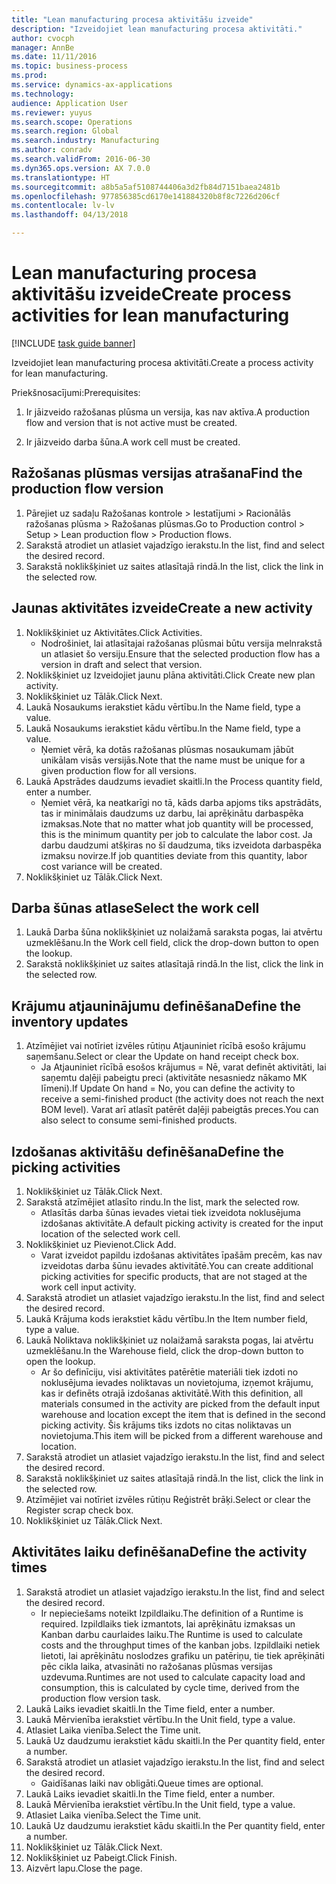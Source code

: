 ```yaml
--- 
title: "Lean manufacturing procesa aktivitāšu izveide"
description: "Izveidojiet lean manufacturing procesa aktivitāti."
author: cvocph
manager: AnnBe
ms.date: 11/11/2016
ms.topic: business-process
ms.prod: 
ms.service: dynamics-ax-applications
ms.technology: 
audience: Application User
ms.reviewer: yuyus
ms.search.scope: Operations
ms.search.region: Global
ms.search.industry: Manufacturing
ms.author: conradv
ms.search.validFrom: 2016-06-30
ms.dyn365.ops.version: AX 7.0.0
ms.translationtype: HT
ms.sourcegitcommit: a8b5a5af5108744406a3d2fb84d7151baea2481b
ms.openlocfilehash: 977856385cd6170e141884320b8f8c7226d206cf
ms.contentlocale: lv-lv
ms.lasthandoff: 04/13/2018

---
```

# <a name="create-process-activities-for-lean-manufacturing"></a><span data-ttu-id="1435a-103">Lean manufacturing procesa aktivitāšu izveide</span><span class="sxs-lookup"><span data-stu-id="1435a-103">Create process activities for lean manufacturing</span></span>

[!INCLUDE [task guide banner](../../includes/task-guide-banner.md)]

<span data-ttu-id="1435a-104">Izveidojiet lean manufacturing procesa aktivitāti.</span><span class="sxs-lookup"><span data-stu-id="1435a-104">Create a process activity for lean manufacturing.</span></span> 

<span data-ttu-id="1435a-105">Priekšnosacījumi:</span><span class="sxs-lookup"><span data-stu-id="1435a-105">Prerequisites:</span></span> 

1. <span data-ttu-id="1435a-106">Ir jāizveido ražošanas plūsma un versija, kas nav aktīva.</span><span class="sxs-lookup"><span data-stu-id="1435a-106">A production flow and version that is not active must be created.</span></span>

2. <span data-ttu-id="1435a-107">Ir jāizveido darba šūna.</span><span class="sxs-lookup"><span data-stu-id="1435a-107">A work cell must be created.</span></span>


## <a name="find-the-production-flow-version"></a><span data-ttu-id="1435a-108">Ražošanas plūsmas versijas atrašana</span><span class="sxs-lookup"><span data-stu-id="1435a-108">Find the production flow version</span></span>
1. <span data-ttu-id="1435a-109">Pārejiet uz sadaļu Ražošanas kontrole > Iestatījumi > Racionālās ražošanas plūsma > Ražošanas plūsmas.</span><span class="sxs-lookup"><span data-stu-id="1435a-109">Go to Production control > Setup > Lean production flow > Production flows.</span></span>
2. <span data-ttu-id="1435a-110">Sarakstā atrodiet un atlasiet vajadzīgo ierakstu.</span><span class="sxs-lookup"><span data-stu-id="1435a-110">In the list, find and select the desired record.</span></span>
3. <span data-ttu-id="1435a-111">Sarakstā noklikšķiniet uz saites atlasītajā rindā.</span><span class="sxs-lookup"><span data-stu-id="1435a-111">In the list, click the link in the selected row.</span></span>

## <a name="create-a-new-activity"></a><span data-ttu-id="1435a-112">Jaunas aktivitātes izveide</span><span class="sxs-lookup"><span data-stu-id="1435a-112">Create a new activity</span></span>
1. <span data-ttu-id="1435a-113">Noklikšķiniet uz Aktivitātes.</span><span class="sxs-lookup"><span data-stu-id="1435a-113">Click Activities.</span></span>
    * <span data-ttu-id="1435a-114">Nodrošiniet, lai atlasītajai ražošanas plūsmai būtu versija melnrakstā un atlasiet šo versiju.</span><span class="sxs-lookup"><span data-stu-id="1435a-114">Ensure that the selected production flow has a version in draft and select that version.</span></span>  
2. <span data-ttu-id="1435a-115">Noklikšķiniet uz Izveidojiet jaunu plāna aktivitāti.</span><span class="sxs-lookup"><span data-stu-id="1435a-115">Click Create new plan activity.</span></span>
3. <span data-ttu-id="1435a-116">Noklikšķiniet uz Tālāk.</span><span class="sxs-lookup"><span data-stu-id="1435a-116">Click Next.</span></span>
4. <span data-ttu-id="1435a-117">Laukā Nosaukums ierakstiet kādu vērtību.</span><span class="sxs-lookup"><span data-stu-id="1435a-117">In the Name field, type a value.</span></span>
5. <span data-ttu-id="1435a-118">Laukā Nosaukums ierakstiet kādu vērtību.</span><span class="sxs-lookup"><span data-stu-id="1435a-118">In the Name field, type a value.</span></span>
    * <span data-ttu-id="1435a-119">Ņemiet vērā, ka dotās ražošanas plūsmas nosaukumam jābūt unikālam visās versijās.</span><span class="sxs-lookup"><span data-stu-id="1435a-119">Note that the name must be unique for a given production flow for all versions.</span></span>  
6. <span data-ttu-id="1435a-120">Laukā Apstrādes daudzums ievadiet skaitli.</span><span class="sxs-lookup"><span data-stu-id="1435a-120">In the Process quantity field, enter a number.</span></span>
    * <span data-ttu-id="1435a-121">Ņemiet vērā, ka neatkarīgi no tā, kāds darba apjoms tiks apstrādāts, tas ir minimālais daudzums uz darbu, lai aprēķinātu darbaspēka izmaksas.</span><span class="sxs-lookup"><span data-stu-id="1435a-121">Note that no matter what job quantity will be processed, this is the minimum quantity per job to calculate the labor cost.</span></span> <span data-ttu-id="1435a-122">Ja darbu daudzumi atšķiras no šī daudzuma, tiks izveidota darbaspēka izmaksu novirze.</span><span class="sxs-lookup"><span data-stu-id="1435a-122">If job quantities deviate from this quantity, labor cost variance will be created.</span></span>  
7. <span data-ttu-id="1435a-123">Noklikšķiniet uz Tālāk.</span><span class="sxs-lookup"><span data-stu-id="1435a-123">Click Next.</span></span>

## <a name="select-the-work-cell"></a><span data-ttu-id="1435a-124">Darba šūnas atlase</span><span class="sxs-lookup"><span data-stu-id="1435a-124">Select the work cell</span></span>
1. <span data-ttu-id="1435a-125">Laukā Darba šūna noklikšķiniet uz nolaižamā saraksta pogas, lai atvērtu uzmeklēšanu.</span><span class="sxs-lookup"><span data-stu-id="1435a-125">In the Work cell field, click the drop-down button to open the lookup.</span></span>
2. <span data-ttu-id="1435a-126">Sarakstā noklikšķiniet uz saites atlasītajā rindā.</span><span class="sxs-lookup"><span data-stu-id="1435a-126">In the list, click the link in the selected row.</span></span>

## <a name="define-the-inventory-updates"></a><span data-ttu-id="1435a-127">Krājumu atjauninājumu definēšana</span><span class="sxs-lookup"><span data-stu-id="1435a-127">Define the inventory updates</span></span>
1. <span data-ttu-id="1435a-128">Atzīmējiet vai notīriet izvēles rūtiņu Atjauniniet rīcībā esošo krājumu saņemšanu.</span><span class="sxs-lookup"><span data-stu-id="1435a-128">Select or clear the Update on hand receipt check box.</span></span>
    * <span data-ttu-id="1435a-129">Ja Atjauniniet rīcībā esošos krājumus = Nē, varat definēt aktivitāti, lai saņemtu daļēji pabeigtu preci (aktivitāte nesasniedz nākamo MK līmeni).</span><span class="sxs-lookup"><span data-stu-id="1435a-129">If Update On hand = No, you can define the activity to receive a semi-finished product (the activity does not reach the next BOM level).</span></span>    <span data-ttu-id="1435a-130">Varat arī atlasīt patērēt daļēji pabeigtās preces.</span><span class="sxs-lookup"><span data-stu-id="1435a-130">You can also select to consume semi-finished products.</span></span>  

## <a name="define-the-picking-activities"></a><span data-ttu-id="1435a-131">Izdošanas aktivitāšu definēšana</span><span class="sxs-lookup"><span data-stu-id="1435a-131">Define the picking activities</span></span>
1. <span data-ttu-id="1435a-132">Noklikšķiniet uz Tālāk.</span><span class="sxs-lookup"><span data-stu-id="1435a-132">Click Next.</span></span>
2. <span data-ttu-id="1435a-133">Sarakstā atzīmējiet atlasīto rindu.</span><span class="sxs-lookup"><span data-stu-id="1435a-133">In the list, mark the selected row.</span></span>
    * <span data-ttu-id="1435a-134">Atlasītās darba šūnas ievades vietai tiek izveidota noklusējuma izdošanas aktivitāte.</span><span class="sxs-lookup"><span data-stu-id="1435a-134">A default picking activity is created for the input location of the selected work cell.</span></span>  
3. <span data-ttu-id="1435a-135">Noklikšķiniet uz Pievienot.</span><span class="sxs-lookup"><span data-stu-id="1435a-135">Click Add.</span></span>
    * <span data-ttu-id="1435a-136">Varat izveidot papildu izdošanas aktivitātes īpašām precēm, kas nav izveidotas darba šūnu ievades aktivitātē.</span><span class="sxs-lookup"><span data-stu-id="1435a-136">You can create additional picking activities for specific products, that are not staged at the work cell input activity.</span></span>  
4. <span data-ttu-id="1435a-137">Sarakstā atrodiet un atlasiet vajadzīgo ierakstu.</span><span class="sxs-lookup"><span data-stu-id="1435a-137">In the list, find and select the desired record.</span></span>
5. <span data-ttu-id="1435a-138">Laukā Krājuma kods ierakstiet kādu vērtību.</span><span class="sxs-lookup"><span data-stu-id="1435a-138">In the Item number field, type a value.</span></span>
6. <span data-ttu-id="1435a-139">Laukā Noliktava noklikšķiniet uz nolaižamā saraksta pogas, lai atvērtu uzmeklēšanu.</span><span class="sxs-lookup"><span data-stu-id="1435a-139">In the Warehouse field, click the drop-down button to open the lookup.</span></span>
    * <span data-ttu-id="1435a-140">Ar šo definīciju, visi aktivitātes patērētie materiāli tiek izdoti no noklusējuma ievades noliktavas un novietojuma, izņemot krājumu, kas ir definēts otrajā izdošanas aktivitātē.</span><span class="sxs-lookup"><span data-stu-id="1435a-140">With this definition, all materials consumed in the activity are picked from the default input warehouse and location except the item that is defined in the second picking activity.</span></span> <span data-ttu-id="1435a-141">Šis krājums tiks izdots no citas noliktavas un novietojuma.</span><span class="sxs-lookup"><span data-stu-id="1435a-141">This item will be picked from a different warehouse and location.</span></span>  
7. <span data-ttu-id="1435a-142">Sarakstā atrodiet un atlasiet vajadzīgo ierakstu.</span><span class="sxs-lookup"><span data-stu-id="1435a-142">In the list, find and select the desired record.</span></span>
8. <span data-ttu-id="1435a-143">Sarakstā noklikšķiniet uz saites atlasītajā rindā.</span><span class="sxs-lookup"><span data-stu-id="1435a-143">In the list, click the link in the selected row.</span></span>
9. <span data-ttu-id="1435a-144">Atzīmējiet vai notīriet izvēles rūtiņu Reģistrēt brāķi.</span><span class="sxs-lookup"><span data-stu-id="1435a-144">Select or clear the Register scrap check box.</span></span>
10. <span data-ttu-id="1435a-145">Noklikšķiniet uz Tālāk.</span><span class="sxs-lookup"><span data-stu-id="1435a-145">Click Next.</span></span>

## <a name="define-the-activity-times"></a><span data-ttu-id="1435a-146">Aktivitātes laiku definēšana</span><span class="sxs-lookup"><span data-stu-id="1435a-146">Define the activity times</span></span>
1. <span data-ttu-id="1435a-147">Sarakstā atrodiet un atlasiet vajadzīgo ierakstu.</span><span class="sxs-lookup"><span data-stu-id="1435a-147">In the list, find and select the desired record.</span></span>
    * <span data-ttu-id="1435a-148">Ir nepieciešams noteikt Izpildlaiku.</span><span class="sxs-lookup"><span data-stu-id="1435a-148">The definition of a Runtime is required.</span></span> <span data-ttu-id="1435a-149">Izpildlaiks tiek izmantots, lai aprēķinātu izmaksas un Kanban darbu caurlaides laiku.</span><span class="sxs-lookup"><span data-stu-id="1435a-149">The Runtime is used to calculate costs and the throughput times of the kanban jobs.</span></span> <span data-ttu-id="1435a-150">Izpildlaiki netiek lietoti, lai aprēķinātu noslodzes grafiku un patēriņu, tie tiek aprēķināti pēc cikla laika, atvasināti no ražošanas plūsmas versijas uzdevuma.</span><span class="sxs-lookup"><span data-stu-id="1435a-150">Runtimes are not used to calculate capacity load and consumption, this is calculated by cycle time, derived from the production flow version task.</span></span>  
2. <span data-ttu-id="1435a-151">Laukā Laiks ievadiet skaitli.</span><span class="sxs-lookup"><span data-stu-id="1435a-151">In the Time field, enter a number.</span></span>
3. <span data-ttu-id="1435a-152">Laukā Mērvienība ierakstiet vērtību.</span><span class="sxs-lookup"><span data-stu-id="1435a-152">In the Unit field, type a value.</span></span>
4. <span data-ttu-id="1435a-153">Atlasiet Laika vienība.</span><span class="sxs-lookup"><span data-stu-id="1435a-153">Select the Time unit.</span></span>
5. <span data-ttu-id="1435a-154">Laukā Uz daudzumu ierakstiet kādu skaitli.</span><span class="sxs-lookup"><span data-stu-id="1435a-154">In the Per quantity field, enter a number.</span></span>
6. <span data-ttu-id="1435a-155">Sarakstā atrodiet un atlasiet vajadzīgo ierakstu.</span><span class="sxs-lookup"><span data-stu-id="1435a-155">In the list, find and select the desired record.</span></span>
    * <span data-ttu-id="1435a-156">Gaidīšanas laiki nav obligāti.</span><span class="sxs-lookup"><span data-stu-id="1435a-156">Queue times are optional.</span></span>  
7. <span data-ttu-id="1435a-157">Laukā Laiks ievadiet skaitli.</span><span class="sxs-lookup"><span data-stu-id="1435a-157">In the Time field, enter a number.</span></span>
8. <span data-ttu-id="1435a-158">Laukā Mērvienība ierakstiet vērtību.</span><span class="sxs-lookup"><span data-stu-id="1435a-158">In the Unit field, type a value.</span></span>
9. <span data-ttu-id="1435a-159">Atlasiet Laika vienība.</span><span class="sxs-lookup"><span data-stu-id="1435a-159">Select the Time unit.</span></span>
10. <span data-ttu-id="1435a-160">Laukā Uz daudzumu ierakstiet kādu skaitli.</span><span class="sxs-lookup"><span data-stu-id="1435a-160">In the Per quantity field, enter a number.</span></span>
11. <span data-ttu-id="1435a-161">Noklikšķiniet uz Tālāk.</span><span class="sxs-lookup"><span data-stu-id="1435a-161">Click Next.</span></span>
12. <span data-ttu-id="1435a-162">Noklikšķiniet uz Pabeigt.</span><span class="sxs-lookup"><span data-stu-id="1435a-162">Click Finish.</span></span>
13. <span data-ttu-id="1435a-163">Aizvērt lapu.</span><span class="sxs-lookup"><span data-stu-id="1435a-163">Close the page.</span></span>



